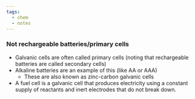 ```yaml
---
tags:
  - chem
  - notes
---
```

### Not rechargeable batteries/primary cells
- Galvanic cells are often called primary cells (noting that rechargeable batteries are called secondary cells)
- Alkaline batteries are an example of this (like AA or AAA)
	- These are also known as zinc-carbon galvanic cells
- A fuel cell is a galvanic cell that produces electricity using a constant supply of reactants and inert electrodes that do not break down. 